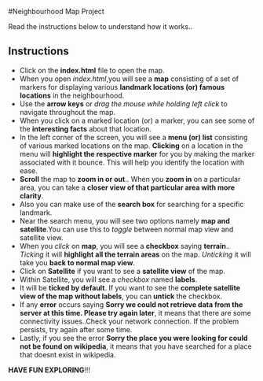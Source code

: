 #Neighbourhood Map Project

Read the instructions below to understand how it works..  

## **Instructions**
* Click on the **index.html** file to open the map.
* When you open _index.html_,you will see a **map** consisting of a set of markers for displaying various **landmark locations (or) famous locations** in the neighbourhood.
* Use the **arrow keys** or _drag the mouse while holding left click_ to navigate throughout the map.
* When you click on a marked location (or) a marker, you can see some of the **interesting facts** about that location.
* In the left corner of  the screen, you will see a **menu (or) list** consisting of various marked locations on the map. **Clicking** on a location in the menu will **highlight the respective marker** for you by making the marker associated with it bounce. This will help you identify the location with ease.
* **Scroll** the map to **zoom in or out**.. When you **zoom in** on a particular area, you can take a **closer view of that particular area with more clarity**.
* Also you can make use of the **search box** for searching for a specific landmark.
* Near the search menu, you will see two options namely **map and satellite**.You can use this to _toggle_ between normal map view and satellite view.
* When you _click_ on  **map**, you will see a **checkbox** saying **terrain**.. _Ticking_ it will **highlight all the terrain areas** on the map. _Unticking_ it will take you **back to normal map view**.
* Click on **Satellite** if you want to see a **satellite view** of the map.
* Within Satellite, you will see a _checkbox_ named **labels**.
* It will be **ticked by default**. If you want to see the **complete satellite view of the map without labels**, you can **untick** the checkbox.
* If any **error** occurs saying **Sorry we could not retrieve data from the server at this time. Please try again later**, it means that there are some connectivity issues..Check your network connection. If the problem persists, try again after some time.
* Lastly, if you see the error **Sorry the place you were looking for could not be found on wikipedia**, it means that you have searched for a place that doesnt exist in wikipedia.

 
 **HAVE FUN EXPLORING**!!!